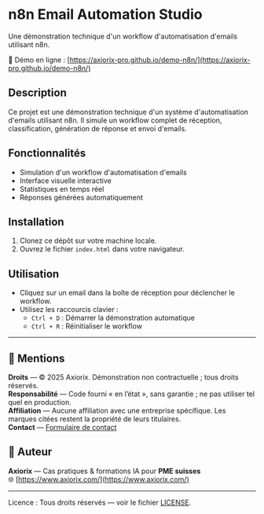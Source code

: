 # n8n Email Automation Studio

Une démonstration technique d'un workflow d'automatisation d'emails utilisant n8n.

🚀 Démo en ligne : [https://axiorix-pro.github.io/demo-n8n/](https://axiorix-pro.github.io/demo-n8n/)

## Description

Ce projet est une démonstration technique d'un système d'automatisation d'emails utilisant n8n. Il simule un workflow complet de réception, classification, génération de réponse et envoi d'emails.

## Fonctionnalités

- Simulation d'un workflow d'automatisation d'emails
- Interface visuelle interactive
- Statistiques en temps réel
- Réponses générées automatiquement

## Installation

1. Clonez ce dépôt sur votre machine locale.
2. Ouvrez le fichier `index.html` dans votre navigateur.

## Utilisation

- Cliquez sur un email dans la boîte de réception pour déclencher le workflow.
- Utilisez les raccourcis clavier :
  - `Ctrl + D` : Démarrer la démonstration automatique
  - `Ctrl + R` : Réinitialiser le workflow

---

## 🧾 Mentions

**Droits** — © 2025 Axiorix. Démonstration non contractuelle ; tous droits réservés.  
**Responsabilité** — Code fourni « en l’état », sans garantie ; ne pas utiliser tel quel en production.  
**Affiliation** — Aucune affiliation avec une entreprise spécifique. Les marques citées restent la propriété de leurs titulaires.  
**Contact** — [Formulaire de contact](https://www.axiorix.com/#contact)

## 🤝 Auteur

**Axiorix** — Cas pratiques & formations IA pour **PME suisses**  
🌐 [https://www.axiorix.com/](https://www.axiorix.com/)

---

Licence : Tous droits réservés — voir le fichier [LICENSE](LICENSE).
